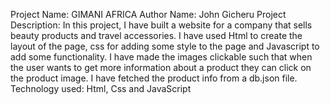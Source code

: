 Project Name:
   GIMANI AFRICA
Author Name: 
   John Gicheru
Project Description:
   In this project, I have built a website for a company that sells beauty products and travel accessories. I have used Html to create the layout of the page, css for adding some style to the page and Javascript to add some functionality. I have made the images clickable such that when the user wants to get more information about a product they can click on the product image. I have fetched the product info from a db.json file.
Technology used:
  Html, Css and JavaScript
     
